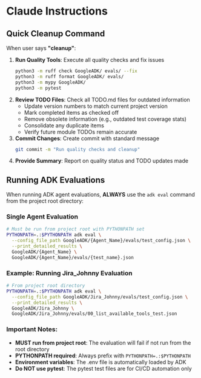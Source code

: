 # Claude Instructions

## Quick Cleanup Command

When user says **"cleanup"**: 
1. **Run Quality Tools**: Execute all quality checks and fix issues
   ```bash
   python3 -m ruff check GoogleADK/ evals/ --fix
   python3 -m ruff format GoogleADK/ evals/
   python3 -m mypy GoogleADK/
   python3 -m pytest
   ```
2. **Review TODO Files**: Check all TODO.md files for outdated information
   - Update version numbers to match current project version
   - Mark completed items as checked off
   - Remove obsolete information (e.g., outdated test coverage stats)
   - Consolidate any duplicate items
   - Verify future module TODOs remain accurate
3. **Commit Changes**: Create commit with standard message
   ```bash
   git commit -m "Run quality checks and cleanup"
   ```
4. **Provide Summary**: Report on quality status and TODO updates made

## Running ADK Evaluations

When running ADK agent evaluations, **ALWAYS** use the `adk eval` command from the project root directory:

### Single Agent Evaluation
```bash
# Must be run from project root with PYTHONPATH set
PYTHONPATH=.:$PYTHONPATH adk eval \
  --config_file_path GoogleADK/{Agent_Name}/evals/test_config.json \
  --print_detailed_results \
  GoogleADK/{Agent_Name} \
  GoogleADK/{Agent_Name}/evals/{test_name}.json
```

### Example: Running Jira_Johnny Evaluation
```bash
# From project root directory
PYTHONPATH=.:$PYTHONPATH adk eval \
  --config_file_path GoogleADK/Jira_Johnny/evals/test_config.json \
  --print_detailed_results \
  GoogleADK/Jira_Johnny \
  GoogleADK/Jira_Johnny/evals/00_list_available_tools_test.json
```

### Important Notes:
- **MUST run from project root**: The evaluation will fail if not run from the root directory
- **PYTHONPATH required**: Always prefix with `PYTHONPATH=.:$PYTHONPATH`
- **Environment variables**: The .env file is automatically loaded by ADK
- **Do NOT use pytest**: The pytest test files are for CI/CD automation only